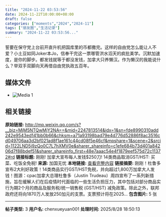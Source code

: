 ```yaml
---
title: "2024-11-22 03:53:56"
date: 2024-11-22T10:00:00+08:00
draft: false
categories: ["moments","2024","2024-11"]
tags: ["朋友圈","生活记录"]
summary: "2024-11-22 03:53:56..."
---
```


誓要在保守党上台前开直升机把国库里的币都撒完。这样的自由党怎么能让人不爱？小土豆如同Joker本Jo，信奉干完这一票哪管洪水滔天的疯批美学。沉默加速度，是你的脚步。都发钱就等于都没发钱，加拿大只养懒汉。作为懒汉的我能说什么？举双手双脚向天再借自由党执政五百年。

## 媒体文件

- ![Media 1](/Moments/photos/2024-11-22/202411220353560.jpg)

## 相关链接

**原始链接:** http://mp.weixin.qq.com/s?__biz=MjM5NTQwMjY2NA==&mid=2247813514&idx=1&sn=fde8990310add242e9543ed141bb0b66&chksm=a71a93198bad79e4d776d52886f8ac3516cd049706aa3d2bf021ad8f1ae161c44cd08f5e46cf&mpshare=1&scene=2&srcid=1122LND5j9zQo0C7L7hXMV0e&sharer_shareinfo=c1efe684b73d401a84206d7f88bdef51&sharer_shareinfo_first=48e7aaac54e4f1879eef575d72c11372#rd
**链接标题:** 刚刚! 加拿大宣布每人发钱$250刀! 14类商品取消GST/HST: 买菜、吃饭全免税!
**来源:** 加国无忧
**本地链接:** [查看完整内容](/link_content/2024/11/2024-11-22/link_content/)
**链接摘要:** 刚刚！杜鲁多宣布2大利好政策！14类商品实行GST/HST免税，并向超过1,800万加拿大人发钱！图源：cpac加拿大总理杜鲁多（Justin Trudeau）周四宣布了一系列新措施，旨在缓解人们在后疫情时代面临的一些生活负担压力，其中包括对部分商品实行为期2个月的商品及服务税/统一销售税 (GST/HST) 减免政策。除此之外，联邦政府还将向1870万人发放250加元的支票。支票预计将在2025...
**包含图片:** 5 张

---

**帖子类型:** 3
**用户名:** chenxueyuan001
**处理时间:** 2025/8/28 18:50:13